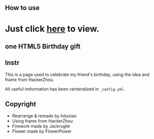 ## How to use
# Just click [here](https://hduxiao.github.io/happybirthday/) to view.

## one HTML5 Birthday gift
## Instr
This is a page used to celebrate my friend's birthday, using the idea and frame from HackerZhou. 

All useful imformation has been centeralized in `_config.yml`. 


## Copyright
* Rearrange & remade by hduxiao
* Using frame from HackerZhou
* Firework made by Jackrugile
* Flower made by FlowerPower
